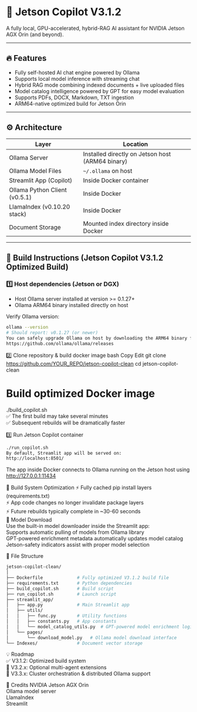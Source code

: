 # 🚀 Jetson Copilot V3.1.2

A fully local, GPU-accelerated, hybrid-RAG AI assistant for NVIDIA Jetson AGX Orin (and beyond).

---

## 🔥 Features

- Fully self-hosted AI chat engine powered by Ollama
- Supports local model inference with streaming chat
- Hybrid RAG mode combining indexed documents + live uploaded files
- Model catalog intelligence powered by GPT for easy model evaluation
- Supports PDFs, DOCX, Markdown, TXT ingestion
- ARM64-native optimized build for Jetson Orin

---

## ⚙ Architecture

| Layer | Location |
|-------|----------|
| Ollama Server | Installed directly on Jetson host (ARM64 binary) |
| Ollama Model Files | `~/.ollama` on host |
| Streamlit App (Copilot) | Inside Docker container |
| Ollama Python Client (v0.5.1) | Inside Docker |
| LlamaIndex (v0.10.20 stack) | Inside Docker |
| Document Storage | Mounted index directory inside Docker |

---

## 🚀 Build Instructions (Jetson Copilot V3.1.2 Optimized Build)

### 1️⃣ Host dependencies (Jetson or DGX)

- Host Ollama server installed at version >= 0.1.27+
- Ollama ARM64 binary installed directly on host

Verify Ollama version:

```bash
ollama --version
# Should report: v0.1.27 (or newer)
You can safely upgrade Ollama on host by downloading the ARM64 binary from:
https://github.com/ollama/ollama/releases
```

2️⃣ Clone repository & build docker image
bash
Copy
Edit
git clone https://github.com/YOUR_REPO/jetson-copilot-clean
cd jetson-copilot-clean

# Build optimized Docker image
./build_copilot.sh  
✅ The first build may take several minutes  
✅ Subsequent rebuilds will be dramatically faster  

3️⃣ Run Jetson Copilot container  
```bash  
./run_copilot.sh
By default, Streamlit app will be served on:
http://localhost:8501/
```
The app inside Docker connects to Ollama running on the Jetson host using http://127.0.0.1:11434

🧬 Build System Optimization
⚡ Fully cached pip install layers (requirements.txt)  
⚡ App code changes no longer invalidate package layers  
⚡ Future rebuilds typically complete in ~30-60 seconds  
📝 Model Download  
Use the built-in model downloader inside the Streamlit app:  
Supports automatic pulling of models from Ollama library  
GPT-powered enrichment metadata automatically updates model catalog  
Jetson-safety indicators assist with proper model selection

🔧 File Structure
```bash
jetson-copilot-clean/
│
├── Dockerfile             # Fully optimized V3.1.2 build file
├── requirements.txt       # Python dependencies
├── build_copilot.sh       # Build script
├── run_copilot.sh         # Launch script
├── streamlit_app/
│   ├── app.py             # Main Streamlit app
│   ├── utils/
│   │   ├── func.py        # Utility functions
│   │   ├── constants.py   # App constants
│   │   └── model_catalog_utils.py  # GPT-powered model enrichment logic
│   └── pages/
│       └── download_model.py   # Ollama model download interface
└── Indexes/               # Document vector storage
```

💡 Roadmap  
✅ V3.1.2: Optimized build system  
🔄 V3.2.x: Optional multi-agent extensions  
🔄 V3.3.x: Cluster orchestration & distributed Ollama support

💖 Credits
NVIDIA Jetson AGX Orin  
Ollama model server  
LlamaIndex  
Streamlit